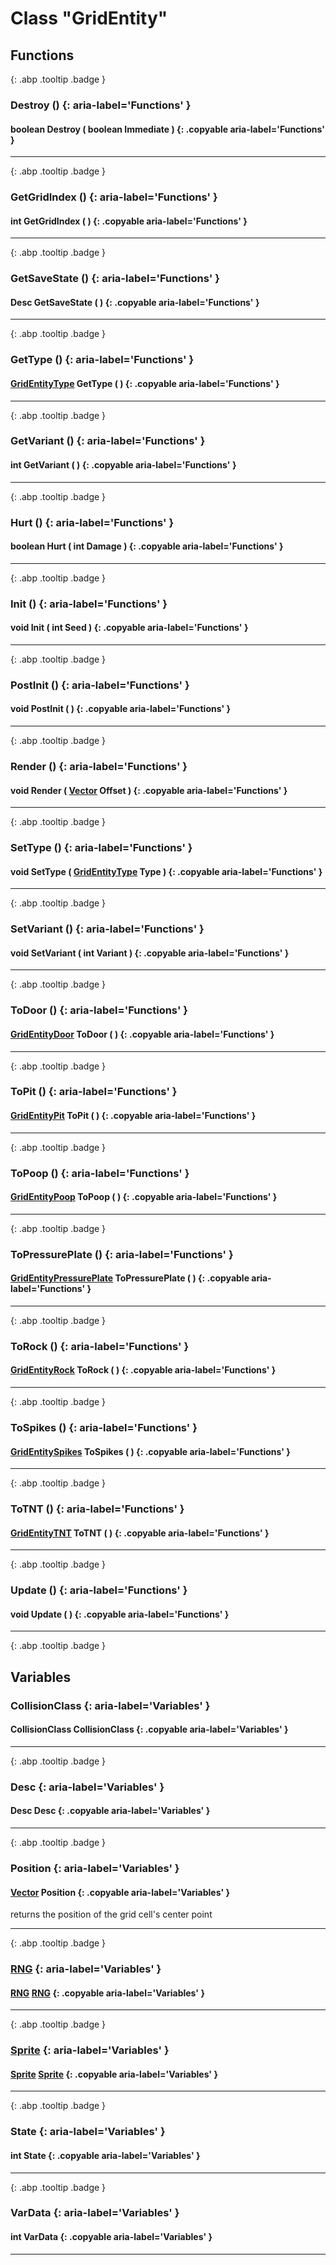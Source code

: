 # Class "GridEntity"
## Functions
[ ](#){: .abp .tooltip .badge }
### Destroy () {: aria-label='Functions' }
#### boolean Destroy ( boolean Immediate ) {: .copyable aria-label='Functions' }

___ 
[ ](#){: .abp .tooltip .badge }
### GetGridIndex () {: aria-label='Functions' }
#### int GetGridIndex ( ) {: .copyable aria-label='Functions' }

___ 
[ ](#){: .abp .tooltip .badge }
### GetSaveState () {: aria-label='Functions' }
#### Desc GetSaveState ( ) {: .copyable aria-label='Functions' }

___ 
[ ](#){: .abp .tooltip .badge }
### GetType () {: aria-label='Functions' }
#### [GridEntityType](../enums/GridEntityType) GetType ( ) {: .copyable aria-label='Functions' }

___ 
[ ](#){: .abp .tooltip .badge }
### GetVariant () {: aria-label='Functions' }
#### int GetVariant ( ) {: .copyable aria-label='Functions' }

___ 
[ ](#){: .abp .tooltip .badge }
### Hurt () {: aria-label='Functions' }
#### boolean Hurt ( int Damage ) {: .copyable aria-label='Functions' }

___ 
[ ](#){: .abp .tooltip .badge }
### Init () {: aria-label='Functions' }
#### void Init ( int Seed ) {: .copyable aria-label='Functions' }

___ 
[ ](#){: .abp .tooltip .badge }
### PostInit () {: aria-label='Functions' }
#### void PostInit ( ) {: .copyable aria-label='Functions' }

___ 
[ ](#){: .abp .tooltip .badge }
### Render () {: aria-label='Functions' }
#### void Render ( [Vector](../Vector) Offset ) {: .copyable aria-label='Functions' }

___ 
[ ](#){: .abp .tooltip .badge }
### SetType () {: aria-label='Functions' }
#### void SetType ( [GridEntityType](../enums/GridEntityType) Type ) {: .copyable aria-label='Functions' }

___ 
[ ](#){: .abp .tooltip .badge }
### SetVariant () {: aria-label='Functions' }
#### void SetVariant ( int Variant ) {: .copyable aria-label='Functions' }

___ 
[ ](#){: .abp .tooltip .badge }
### ToDoor () {: aria-label='Functions' }
#### [GridEntityDoor](../GridEntityDoor) ToDoor ( ) {: .copyable aria-label='Functions' }

___ 
[ ](#){: .abp .tooltip .badge }
### ToPit () {: aria-label='Functions' }
#### [GridEntityPit](../GridEntityPit) ToPit ( ) {: .copyable aria-label='Functions' }

___ 
[ ](#){: .abp .tooltip .badge }
### ToPoop () {: aria-label='Functions' }
#### [GridEntityPoop](../GridEntityPoop) ToPoop ( ) {: .copyable aria-label='Functions' }

___ 
[ ](#){: .abp .tooltip .badge }
### ToPressurePlate () {: aria-label='Functions' }
#### [GridEntityPressurePlate](../GridEntityPressurePlate) ToPressurePlate ( ) {: .copyable aria-label='Functions' }

___ 
[ ](#){: .abp .tooltip .badge }
### ToRock () {: aria-label='Functions' }
#### [GridEntityRock](../GridEntityRock) ToRock ( ) {: .copyable aria-label='Functions' }

___ 
[ ](#){: .abp .tooltip .badge }
### ToSpikes () {: aria-label='Functions' }
#### [GridEntitySpikes](../GridEntitySpikes) ToSpikes ( ) {: .copyable aria-label='Functions' }

___ 
[ ](#){: .abp .tooltip .badge }
### ToTNT () {: aria-label='Functions' }
#### [GridEntityTNT](../GridEntityTNT) ToTNT ( ) {: .copyable aria-label='Functions' }

___ 
[ ](#){: .abp .tooltip .badge }
### Update () {: aria-label='Functions' }
#### void Update ( ) {: .copyable aria-label='Functions' }

___ 
[ ](#){: .abp .tooltip .badge }
## Variables
### CollisionClass {: aria-label='Variables' }
#### CollisionClass CollisionClass  {: .copyable aria-label='Variables' }

___ 
[ ](#){: .abp .tooltip .badge }
### Desc {: aria-label='Variables' }
#### Desc Desc  {: .copyable aria-label='Variables' }

___ 
[ ](#){: .abp .tooltip .badge }
### Position {: aria-label='Variables' }
####  [Vector](../Vector) Position  {: .copyable aria-label='Variables' }
returns the position of the grid cell's center point 
___ 
[ ](#){: .abp .tooltip .badge }
### [RNG](../RNG) {: aria-label='Variables' }
#### [RNG](../RNG) [RNG](../RNG)  {: .copyable aria-label='Variables' }

___ 
[ ](#){: .abp .tooltip .badge }
### [Sprite](../Sprite) {: aria-label='Variables' }
#### [Sprite](../Sprite) [Sprite](../Sprite)  {: .copyable aria-label='Variables' }

___ 
[ ](#){: .abp .tooltip .badge }
### State {: aria-label='Variables' }
#### int State  {: .copyable aria-label='Variables' }

___ 
[ ](#){: .abp .tooltip .badge }
### VarData {: aria-label='Variables' }
#### int VarData  {: .copyable aria-label='Variables' }

___ 
